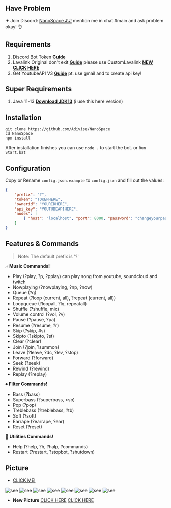 ## Have Problem

✈ Join Discord:  [NanoSpace ♪♪](https://discord.gg/4pk97A2)
   mention me in chat #main and ask problem okay! 👌


## Requirements

1. Discord Bot Token **[Guide](https://discordjs.guide/preparations/setting-up-a-bot-application.html#creating-your-bot)**
2. Lavalink Original don't exit **[Guide](https://github.com/Frederikam/Lavalink)** 
	please use CustomLavalink **[NEW  CLICK HERE](https://github.com/MeLike2D/lavalink)**
3. Get YoutubeAPI V3 **[Guide](https://console.developers.google.com)** pt. use gmail and to create api key!

## Super Requirements 

1. Java 11-13 **[Download JDK13](https://www.oracle.com/java/technologies/javase-jdk13-downloads.html)** (i use this here version)

## Installation

```
git clone https://github.com/Adivise/NanoSpace
cd NanoSpace
npm install
```
After installation finishes you can use `node .` to start the bot. or `Run Start.bat`

## Configuration

Copy or Rename `config.json.example` to `config.json` and fill out the values:

```json
{
	"prefix": "?",
	"token": "TOKENHERE",
	"ownerid": "YOURIDHERE",
	"api_key": "YOUTUBEAPIHERE",
	"nodes": [
		{ "host": "localhost", "port": 8000, "password": "changeyourpassword" }
	]
}
```

## Features & Commands

> Note: The default prefix is '?'

🎶 **Music Commands!** 
- Play (?play, ?p, ?pplay) can play song from youtube, soundcloud and twitch
- Nowplaying (?nowplaying, ?np, ?now)
- Queue (?q)
- Repeat (?loop (current, all), ?repeat (current, all))
- Loopqueue (?loopall, ?lq, repeatall)
- Shuffle (?shuffle, mix)
- Volume control (?vol, ?v)
- Pause (?pause, ?pa)
- Resume (?resume, ?r)
- Skip (?skip, #s)
- Skipto (?skipto, ?st)
- Clear (?clear)
- Join (?join, ?summon)
- Leave (?leave, ?dc, ?lev, ?stop)
- Forward (?forward)
- Seek (?seek)
- Rewind (?rewind)
- Replay (?replay)

⏺ **Filter Commands!**
- Bass (?bass)
- Superbass (?superbass, >sb)
- Pop (?pop)
- Treblebass (?treblebass, ?tb)
- Soft (?soft)
- Earrape (?earrape, ?ear)
- Reset (?reset)

📑 **Utilities Commands!**
- Help (?help, ?h, ?halp, ?commands)
- Restart (?restart, ?stopbot, ?shutdown)

## Picture

- [CLICK ME!](https://imgur.com/a/qzgEhTd)

![see](https://i.imgur.com/wvSDhJ0.png)
![see](https://i.imgur.com/XjVuX8K.png)
![see](https://i.imgur.com/ThSvWPx.png)
![see](https://i.imgur.com/jncxeNu.png)
![see](https://i.imgur.com/7mDFd30.png)
![see](https://i.imgur.com/jL1IMeW.png)
![see](https://i.imgur.com/5461gRn.png)
![see](https://i.imgur.com/42PavqR.png)

- **New Picture**
[CLICK HERE](https://prnt.sc/10427bt)
[CLICK HERE](https://prnt.sc/104286p)
